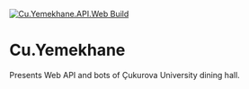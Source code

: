 [![Cu.Yemekhane.API.Web Build](https://github.com/halilkocaoz/cu-yemekhane/actions/workflows/webapi.yml/badge.svg?branch=master)](https://github.com/halilkocaoz/cu-yemekhane/actions/workflows/webapi.yml)

# Cu.Yemekhane

Presents Web API and bots of Çukurova University dining hall.
